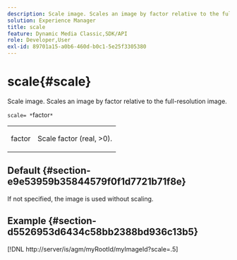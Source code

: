 ```yaml
---
description: Scale image. Scales an image by factor relative to the full-resolution image.
solution: Experience Manager
title: scale
feature: Dynamic Media Classic,SDK/API
role: Developer,User
exl-id: 89701a15-a0b6-460d-b0c1-5e25f3305380
---
```

# scale{#scale}

Scale image. Scales an image by factor relative to the full-resolution image.

 `scale= *`factor`*`

<table id="simpletable_AC0974B79E064BA99C1F76461BDE808A"> 
 <tr class="strow"> 
  <td class="stentry"> <p><span class="codeph"> <span class="varname"> factor</span></span> </p> </td> 
  <td class="stentry"> <p>Scale factor (real, &gt;0). </p></td> 
 </tr> 
</table>

## Default {#section-e9e53959b35844579f0f1d7721b71f8e}

If not specified, the image is used without scaling.

## Example {#section-d5526953d6434c58bb2388bd936c13b5}

[!DNL http://server/is/agm/myRootId/myImageId?scale=.5]
